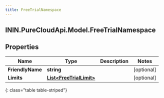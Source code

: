 ```yaml
---
title: FreeTrialNamespace
---
```

## ININ.PureCloudApi.Model.FreeTrialNamespace

## Properties

|Name | Type | Description | Notes|
|------------ | ------------- | ------------- | -------------|
| **FriendlyName** | **string** |  | [optional] |
| **Limits** | [**List&lt;FreeTrialLimit&gt;**](FreeTrialLimit.html) |  | [optional] |
{: class="table table-striped"}


